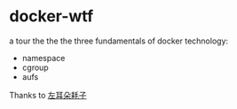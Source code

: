 # docker-wtf
a tour the the the three fundamentals of docker technology:  
- namespace
- cgroup
- aufs

Thanks to [左耳朵耗子](https://coolshell.cn/articles/17010.html)

